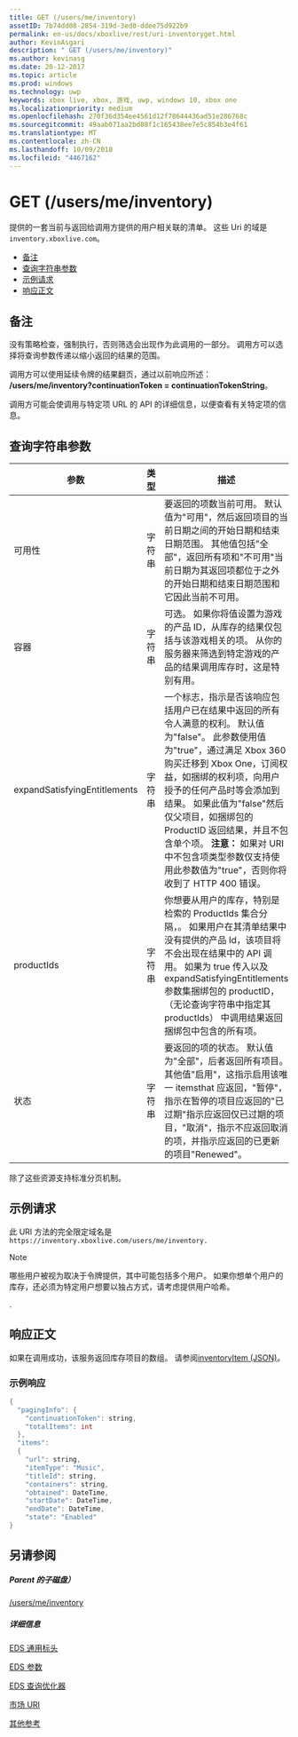 ```yaml
---
title: GET (/users/me/inventory)
assetID: 7b74dd08-2854-319d-3ed0-ddee75d922b9
permalink: en-us/docs/xboxlive/rest/uri-inventoryget.html
author: KevinAsgari
description: " GET (/users/me/inventory)"
ms.author: kevinasg
ms.date: 20-12-2017
ms.topic: article
ms.prod: windows
ms.technology: uwp
keywords: xbox live, xbox, 游戏, uwp, windows 10, xbox one
ms.localizationpriority: medium
ms.openlocfilehash: 270f36d354ee4561d12f78644436ad51e286768c
ms.sourcegitcommit: 49aab071aa2bd88f1c165438ee7e5c854b3e4f61
ms.translationtype: MT
ms.contentlocale: zh-CN
ms.lasthandoff: 10/09/2018
ms.locfileid: "4467162"
---
```

# <a name="get-usersmeinventory"></a>GET (/users/me/inventory)
提供的一套当前与返回给调用方提供的用户相关联的清单。
这些 Uri 的域是`inventory.xboxlive.com`。

  * [备注](#ID4EV)
  * [查询字符串参数](#ID4EHB)
  * [示例请求](#ID4EDE)
  * [响应正文](#ID4ERE)

<a id="ID4EV"></a>


## <a name="remarks"></a>备注

没有策略检查，强制执行，否则筛选会出现作为此调用的一部分。 调用方可以选择将查询参数传递以缩小返回的结果的范围。

调用方可以使用延续令牌的结果翻页，通过以前响应所述： **/users/me/inventory?continuationToken = continuationTokenString**。

调用方可能会使调用与特定项 URL 的 API 的详细信息，以便查看有关特定项的信息。

<a id="ID4EHB"></a>


## <a name="query-string-parameters"></a>查询字符串参数

| 参数| 类型| 描述|
| --- | --- | --- |
| 可用性| 字符串| 要返回的项数当前可用。 默认值为"可用"，然后返回项目的当前日期之间的开始日期和结束日期范围。 其他值包括"全部"，返回所有项和"不可用"当前日期为其返回项都位于之外的开始日期和结束日期范围和它因此当前不可用。 |
| 容器| 字符串| 可选。 如果你将值设置为游戏的产品 ID，从库存的结果仅包括与该游戏相关的项。 从你的服务器来筛选到特定游戏的产品的结果调用库存时，这是特别有用。|
| expandSatisfyingEntitlements| 字符串| 一个标志，指示是否该响应包括用户已在结果中返回的所有令人满意的权利。 默认值为"false"。 此参数使用值为"true"，通过满足 Xbox 360 购买迁移到 Xbox One，订阅权益，如捆绑的权利项，向用户授予的任何产品时等会添加到结果。 如果此值为"false"然后仅父项目，如捆绑包的 ProductID 返回结果，并且不包含单个项。 **注意：** 如果对 URI 中不包含项类型参数仅支持使用此参数值为"true"，否则你将收到了 HTTP 400 错误。 |  
  | productIds | 字符串 |  你想要从用户的库存，特别是检索的 ProductIds 集合分隔，。  如果用户在其清单结果中没有提供的产品 Id，该项目将不会出现在结果中的 API 调用。 如果为 true 传入以及 expandSatisfyingEntitlements 参数集捆绑包的 productID，（无论查询字符串中指定其 productIds） 中调用结果返回捆绑包中包含的所有项。   |
  | 状态 | 字符串 | 要返回的项的状态。 默认值为"全部"，后者返回所有项目。 其他值"启用"，这指示启用该唯一 itemsthat 应返回，"暂停"，指示在暂停的项目应返回的"已过期"指示应返回仅已过期的项目，"取消"，指示不应返回取消的项，并指示应返回的已更新的项目"Renewed"。  |

除了这些资源支持标准分页机制。

<a id="ID4EDE"></a>


## <a name="sample-request"></a>示例请求

此 URI 方法的完全限定域名是 `https://inventory.xboxlive.com/users/me/inventory.
         `

> [!NOTE] 
> 哪些用户被视为取决于令牌提供，其中可能包括多个用户。 如果你想单个用户的库存，还必须为特定用户想要以独占方式，请考虑提供用户哈希。

.

<a id="ID4ERE"></a>


## <a name="response-body"></a>响应正文

如果在调用成功，该服务返回库存项目的数组。 请参阅[inventoryItem (JSON)](../../json/json-inventoryitem.md)。

<a id="ID4E4E"></a>


### <a name="sample-response"></a>示例响应


```cpp
{
  "pagingInfo": {
    "continuationToken": string,
    "totalItems": int
  },
  "items":
  {
    "url": string,
    "itemType": "Music",
    "titleId": string,
    "containers": string,
    "obtained": DateTime,
    "startDate": DateTime,
    "endDate": DateTime,
    "state": "Enabled"  
}

```


<a id="ID4EHF"></a>


## <a name="see-also"></a>另请参阅

<a id="ID4EJF"></a>


##### <a name="parent"></a>Parent 的子磁盘）

[/users/me/inventory](uri-inventory.md)


<a id="ID4ETF"></a>


##### <a name="further-information"></a>详细信息

[EDS 通用标头](../../additional/edscommonheaders.md)

 [EDS 参数](../../additional/edsparameters.md)

 [EDS 查询优化器](../../additional/edsqueryrefiners.md)

 [市场 URI](atoc-reference-marketplace.md)

 [其他参考](../../additional/atoc-xboxlivews-reference-additional.md)
